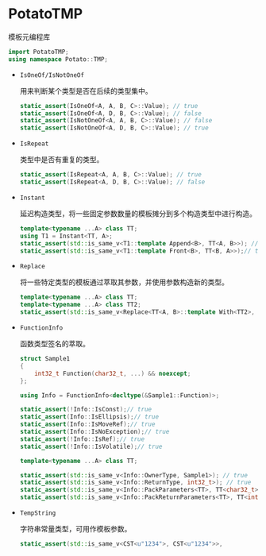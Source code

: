 # PotatoTMP 

模板元编程库

```cpp
import PotatoTMP;
using namespace Potato::TMP;
```

* `IsOneOf/IsNotOneOf`

	用来判断某个类型是否在后续的类型集中。

	```cpp
	static_assert(IsOneOf<A, A, B, C>::Value); // true
	static_assert(IsOneOf<A, D, B, C>::Value); // false
	static_assert(IsNotOneOf<A, A, B, C>::Value); // false
	static_assert(IsNotOneOf<A, D, B, C>::Value); // true
	```

* `IsRepeat`

	类型中是否有重复的类型。

	```cpp
	static_assert(IsRepeat<A, A, B, C>::Value); // true
	static_assert(IsRepeat<A, D, B, C>::Value); // false
	```

* `Instant`
	
	延迟构造类型，将一些固定参数数量的模板摊分到多个构造类型中进行构造。

	```CPP
	template<typename ...A> class TT;
	using T1 = Instant<TT, A>;
	static_assert(std::is_same_v<T1::template Append<B>, TT<A, B>>); // true
	static_assert(std::is_same_v<T1::template Front<B>, TT<B, A>>);// true
	```

* `Replace`

	将一些特定类型的模板通过萃取其参数，并使用参数构造新的类型。
	```cpp
	template<typename ...A> class TT;
	template<typename ...A> class TT2;
	static_assert(std::is_same_v<Replace<TT<A, B>::template With<TT2>, TT2<A, B>>); // true
	```

* `FunctionInfo`

	函数类型签名的萃取。
	```cpp
	struct Sample1
	{
		int32_t Function(char32_t, ...) && noexcept;
	};

	using Info = FunctionInfo<decltype(&Sample1::Function)>;

	static_assert(!Info::IsConst);// true
	static_assert(Info::IsEllipsis);// true
	static_assert(Info::IsMoveRef);// true
	static_assert(Info::IsNoException);// true
	static_assert(!Info::IsRef);// true
	static_assert(!Info::IsVolatile);// true

	template<typename ...A> class TT;

	static_assert(std::is_same_v<Info::OwnerType, Sample1>); // true
	static_assert(std::is_same_v<Info::ReturnType, int32_t>); // true
	static_assert(std::is_same_v<Info::PackParameters<TT>, TT<char32_t>>); // true
	static_assert(std::is_same_v<Info::PackReturnParameters<TT>, TT<int32_t, char32_t>>); // true
	```
* `TempString`

	字符串常量类型，可用作模板参数。

	```cpp
	static_assert(std::is_same_v<CST<u"1234">, CST<u"1234">>,
	```